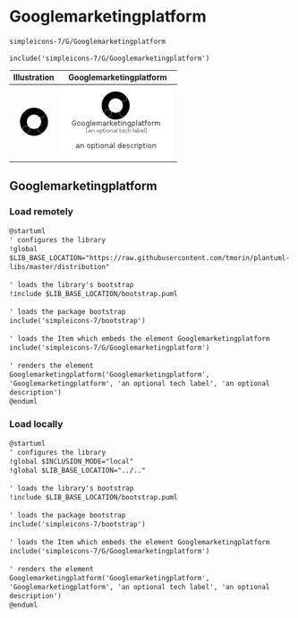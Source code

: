 # Googlemarketingplatform


```text
simpleicons-7/G/Googlemarketingplatform
```

```text
include('simpleicons-7/G/Googlemarketingplatform')
```



| Illustration | Googlemarketingplatform |
| :---: | :---: |
| ![illustration for Illustration](../../simpleicons-7/G/Googlemarketingplatform.png) | ![illustration for Googlemarketingplatform](../../simpleicons-7/G/Googlemarketingplatform.Local.png) |




## Googlemarketingplatform

### Load remotely
```plantuml
@startuml
' configures the library
!global $LIB_BASE_LOCATION="https://raw.githubusercontent.com/tmorin/plantuml-libs/master/distribution"

' loads the library's bootstrap
!include $LIB_BASE_LOCATION/bootstrap.puml

' loads the package bootstrap
include('simpleicons-7/bootstrap')

' loads the Item which embeds the element Googlemarketingplatform
include('simpleicons-7/G/Googlemarketingplatform')

' renders the element
Googlemarketingplatform('Googlemarketingplatform', 'Googlemarketingplatform', 'an optional tech label', 'an optional description')
@enduml
```

### Load locally
```plantuml
@startuml
' configures the library
!global $INCLUSION_MODE="local"
!global $LIB_BASE_LOCATION="../.."

' loads the library's bootstrap
!include $LIB_BASE_LOCATION/bootstrap.puml

' loads the package bootstrap
include('simpleicons-7/bootstrap')

' loads the Item which embeds the element Googlemarketingplatform
include('simpleicons-7/G/Googlemarketingplatform')

' renders the element
Googlemarketingplatform('Googlemarketingplatform', 'Googlemarketingplatform', 'an optional tech label', 'an optional description')
@enduml
```

